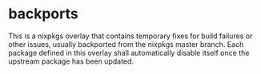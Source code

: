 # backports
This is a nixpkgs overlay that contains temporary fixes for build failures or
other issues, usually backported from the nixpkgs master branch. Each package
defined in this overlay shall automatically disable itself once the upstream
package has been updated.
